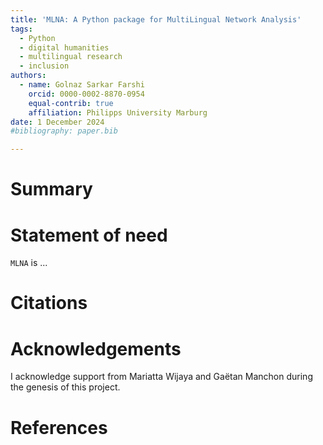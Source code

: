 ```yaml
---
title: 'MLNA: A Python package for MultiLingual Network Analysis'
tags:
  - Python
  - digital humanities
  - multilingual research
  - inclusion
authors:
  - name: Golnaz Sarkar Farshi
    orcid: 0000-0002-8870-0954
    equal-contrib: true
    affiliation: Philipps University Marburg
date: 1 December 2024
#bibliography: paper.bib

---
```


# Summary


# Statement of need

`MLNA` is ...


# Citations


# Acknowledgements

I acknowledge support from Mariatta Wijaya and Gaëtan Manchon during the genesis of this project.

# References

